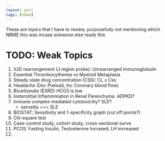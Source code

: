```yaml
---
layout: post
tags: [nbme]
---
```


These are topics that I have to review, purposefully not mentioning which NBME this was incase someone else reads this

# TODO: Weak Topics

1. VJD rearrangement (J region probe): Unrearranged immunoglobulin
2. Essential Thrombocythemia vs Myeloid Metaplasia
3. Steady state drug concentration (CSS): CL x Css
4. Headache (Dec Preload, Inc Coronary blood flow)
5. Bicarbonate (ESRD) HCO3 is low
6. Insterstitial Inflammmation in Renal Parenchyma: ADPKD? 
7. Immune complex-mediated cytotoxicitiy? SLE?
    - serositis === SLE
7. BIOSTAT: Sensitivity and 1-specificity graph (cut off points?)
5. Chi-square test 
5. Case-control study, cohort study, cross-sectional surve
6. PCOS: Fasting Insulin, Testosterone Incrased, LH increased
6. 
